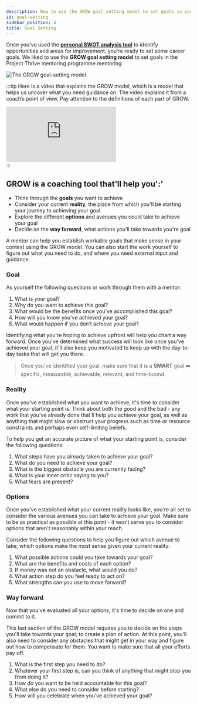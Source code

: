 ```yaml
---
description: How to use the GROW goal setting model to set goals in your mentoring relationship.
id: goal-setting
sidebar_position: 4
title: Goal Setting
---
```


<head>
    <meta property="og:title" content="Goal Setting" />
    <meta property="og:type" content="article" />
    <meta property="og:url" content="https://www.developermentoring.guide/docs/essential-mentoring-resources/goal-setting" />
</head>

Once you've used the [**personal SWOT analysis tool**](/docs/essential-mentoring-resources/personal-swot-analysis) to identify opportunities and areas for improvement, you're ready to set some career goals. We liked to use the **GROW goal setting model** to set goals in the Project Thrive mentoring programme mentoring.

![The GROW goal-setting model](<//img/assets/grow-goals.png>)

:::tip
Here is a video that explains the GROW model, which is a model that helps us uncover what you need guidance on. The video explains it from a coach’s point of view. Pay attention to the definitions of each part of GROW.

<div class="youtube-wrapper"><iframe  src="https://www.youtube.com/embed/K3iJwoydBbg" title="The GROW Model" frameborder="0" allow="accelerometer; autoplay; clipboard-write; encrypted-media; gyroscope; picture-in-picture" allowfullscreen class="youtube-video"></iframe>
</div>
:::

## GROW is a coaching tool that’ll help you':'

* Think through the **goals** you want to achieve
* Consider your current **reality**, the place from which you'll be starting your journey to achieving your goal
* Explore the different **options** and avenues you could take to achieve your goal
* Decide on the **way forward**, what actions you'll take towards you're goal

A mentor can help you establish workable goals that make sense in your context using the GROW model. You can also start the work yourself to figure out what you need to do, and where you need external input and guidance.

### Goal

As yourself the following questions or work through them with a mentor:

1. What is your goal?&#x20;
2. Why do you want to achieve this goal?&#x20;
3. What would be the benefits once you’ve accomplished this goal?&#x20;
4. How will you know you’ve achieved your goal?&#x20;
5. What would happen if you don’t achieve your goal?

Identifying what you're hoping to achieve upfront will help you chart a way forward. Once you've determined what success will look like once you've achieved your goal, it'll also keep you motivated to keep up with the day-to-day tasks that will get you there.

> Once you've identified your goal, make sure that it is a **SMART** goal :arrow_right: specific, measurable, achievable, relevant, and time-bound.

### Reality

Once you've established what you want to achieve, it's time to consider what your starting point is. Think about both the good and the bad - any work that you've already done that'll help you achieve your goal, as well as anything that might slow or obstruct your progress such as time or resource constraints and perhaps even self-limiting beliefs.

To help you get an accurate picture of what your starting point is, consider the following questions:

1. What steps have you already taken to achieve your goal?&#x20;
2. What do you need to achieve your goal?&#x20;
3. What is the biggest obstacle you are currently facing?&#x20;
4. What is your inner critic saying to you?&#x20;
5. What fears are present?

### Options

Once you've established what your current reality looks like, you're all set to consider the various avenues you can take to achieve your goal. Make sure to be as practical as possible at this point - it won't serve you to consider options that aren't reasonably within your reach.

Consider the following questions to help you figure out which avenue to take; which options make the most sense given your current reality:

1. What possible actions could you take towards your goal?&#x20;
2. What are the benefits and costs of each option?&#x20;
3. If money was not an obstacle, what would you do?&#x20;
4. What action step do you feel ready to act on?&#x20;
5. What strengths can you use to move forward?

### Way forward

Now that you've evaluated all your options, it's time to decide on one and commit to it.

This last section of the GROW model requires you to decide on the steps you'll take towards your goal; to create a plan of action. At this point, you'll also need to consider any obstacles that might get in your way and figure out how to compensate for them. You want to make sure that all your efforts pay off.

1. What is the first step you need to do?&#x20;
2. Whatever your first step is, can you think of anything that might stop you from doing it?&#x20;
3. How do you want to be held accountable for this goal?&#x20;
4. What else do you need to consider before starting?&#x20;
5. How will you celebrate when you’ve achieved your goal?
